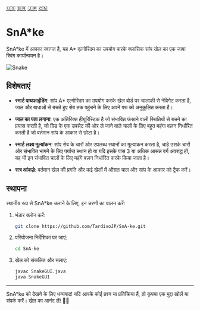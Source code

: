 [:us:](README.md) [:brazil:](README_ptbr.md) [:jp:](README_jp.md) [:cn:](README_cn.md)

# SnA*ke

SnA\*ke में आपका स्वागत है, यह A\* एल्गोरिदम का उपयोग करके क्लासिक सांप खेल का एक जावा स्विंग कार्यान्वयन है।

![Snake](https://i.imgur.com/TcbzVZL.png)

## विशेषताएं

- **स्मार्ट पाथफाइंडिंग**: सांप A* एल्गोरिदम का उपयोग करके खेल बोर्ड पर चालाकी से नेविगेट करता है, जाल और बाधाओं से बचते हुए सेब तक पहुंचने के लिए अपने पथ को अनुकूलित करता है।

- **जाल का पता लगाना**: एक अतिरिक्त हीयूरिस्टिक है जो संभावित फंसाने वाली स्थितियों से बचने का प्रयास करती है, जो ग्रिड के एक उपसेट की ओर ले जाने वाले चालों के लिए बहुत महंगा वज़न निर्धारित करती है जो वर्तमान सांप के आकार से छोटा है।

- **स्मार्ट लक्ष्य मूल्यांकन**: सांप सेब के चारों ओर उपलब्ध स्थानों का मूल्यांकन करता है, चाहे उसके चारों ओर संभावित भागने के लिए पर्याप्त स्थान हो या यदि इसके पास 3 या अधिक आसन्न वर्ग अवरुद्ध हों, यह भी इन संभावित चालों के लिए महंगे वज़न निर्धारित करके किया जाता है।

- **सत्र आंकड़े**: वर्तमान खेल की प्रगति और कई खेलों में औसत चाल और सांप के आकार को ट्रैक करें।


## स्थापना

स्थानीय रूप से SnA*ke चलाने के लिए, इन चरणों का पालन करें:

1. भंडार क्लोन करें:

   ```bash
   git clone https://github.com/TardivoJP/SnA-ke.git
   ```

2. परियोजना निर्देशिका पर जाएं:

   ```bash
   cd SnA-ke
   ```

3. खेल को संकलित और चलाएं:

   ```bash
   javac SnakeGUI.java
   java SnakeGUI
   ```


---

SnA*ke को देखने के लिए धन्यवाद! यदि आपके कोई प्रश्न या प्रतिक्रिया हैं, तो कृपया एक मुद्दा खोलें या संपर्क करें। खेल का आनंद लें! 🐍✨